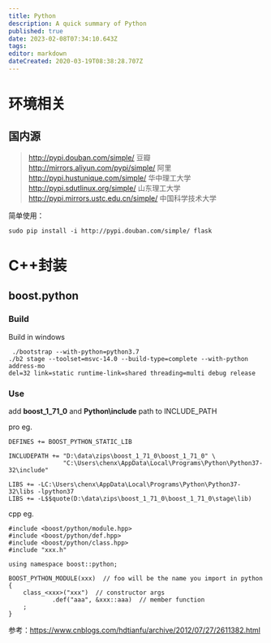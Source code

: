```yaml
---
title: Python
description: A quick summary of Python
published: true
date: 2023-02-08T07:34:10.643Z
tags: 
editor: markdown
dateCreated: 2020-03-19T08:38:28.707Z
---
```


# 环境相关
## 国内源
> http://pypi.douban.com/simple/  豆瓣
http://mirrors.aliyun.com/pypi/simple/ 阿里
http://pypi.hustunique.com/simple/ 华中理工大学
http://pypi.sdutlinux.org/simple/ 山东理工大学
http://pypi.mirrors.ustc.edu.cn/simple/  中国科学技术大学

简单使用：
```
sudo pip install -i http://pypi.douban.com/simple/ flask
```

# C++封装
## boost.python
### Build
Build in windows

```
 ./bootstrap --with-python=python3.7
./b2 stage --toolset=msvc-14.0 --build-type=complete --with-python address-mo
del=32 link=static runtime-link=shared threading=multi debug release
```

### Use
add **boost_1_71_0** and **Python\include** path to INCLUDE_PATH

pro eg.
```
DEFINES += BOOST_PYTHON_STATIC_LIB

INCLUDEPATH += "D:\data\zips\boost_1_71_0\boost_1_71_0" \
               "C:\Users\chenx\AppData\Local\Programs\Python\Python37-32\include"
							 
LIBS += -LC:\Users\chenx\AppData\Local\Programs\Python\Python37-32\libs -lpython37
LIBS += -L$$quote(D:\data\zips\boost_1_71_0\boost_1_71_0\stage\lib)
```

cpp eg.
```
#include <boost/python/module.hpp>
#include <boost/python/def.hpp>
#include <boost/python/class.hpp>
#include "xxx.h"

using namespace boost::python;

BOOST_PYTHON_MODULE(xxx)  // foo will be the name you import in python
{
    class_<xxx>("xxx")  // constructor args
            .def("aaa", &xxx::aaa)  // member function
    ;
}
```
							 
参考：https://www.cnblogs.com/hdtianfu/archive/2012/07/27/2611382.html